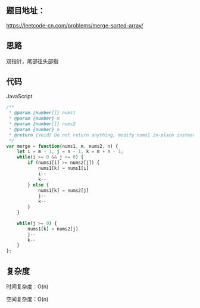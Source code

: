 ## 题目地址：

https://leetcode-cn.com/problems/merge-sorted-array/



## 思路

双指针，尾部往头部指



## 代码

JavaScript

```javascript
/**
 * @param {number[]} nums1
 * @param {number} m
 * @param {number[]} nums2
 * @param {number} n
 * @return {void} Do not return anything, modify nums1 in-place instead.
 */
var merge = function(nums1, m, nums2, n) {
    let i = m - 1, j = n - 1, k = m + n - 1;
    while(i >= 0 && j >= 0) {
        if (nums1[i] >= nums2[j]) {
            nums1[k] = nums1[i]
            i--
            k--
        } else {
            nums1[k] = nums2[j]
            j--
            k--
        }
    }

    while(j >= 0) {
        nums1[k] = nums2[j]
        j--
        k--
    }
};
```



## 复杂度

时间复杂度：O(n)

空间复杂度：O(n)